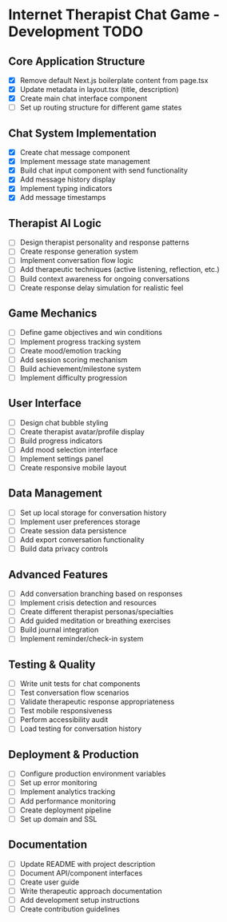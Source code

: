 # Internet Therapist Chat Game - Development TODO

## Core Application Structure
- [x] Remove default Next.js boilerplate content from page.tsx
- [x] Update metadata in layout.tsx (title, description)
- [x] Create main chat interface component
- [ ] Set up routing structure for different game states

## Chat System Implementation
- [x] Create chat message component
- [x] Implement message state management
- [x] Build chat input component with send functionality
- [x] Add message history display
- [x] Implement typing indicators
- [x] Add message timestamps

## Therapist AI Logic
- [ ] Design therapist personality and response patterns
- [ ] Create response generation system
- [ ] Implement conversation flow logic
- [ ] Add therapeutic techniques (active listening, reflection, etc.)
- [ ] Build context awareness for ongoing conversations
- [ ] Create response delay simulation for realistic feel

## Game Mechanics
- [ ] Define game objectives and win conditions
- [ ] Implement progress tracking system
- [ ] Create mood/emotion tracking
- [ ] Add session scoring mechanism
- [ ] Build achievement/milestone system
- [ ] Implement difficulty progression

## User Interface
- [ ] Design chat bubble styling
- [ ] Create therapist avatar/profile display
- [ ] Build progress indicators
- [ ] Add mood selection interface
- [ ] Implement settings panel
- [ ] Create responsive mobile layout

## Data Management
- [ ] Set up local storage for conversation history
- [ ] Implement user preferences storage
- [ ] Create session data persistence
- [ ] Add export conversation functionality
- [ ] Build data privacy controls

## Advanced Features
- [ ] Add conversation branching based on responses
- [ ] Implement crisis detection and resources
- [ ] Create different therapist personas/specialties
- [ ] Add guided meditation or breathing exercises
- [ ] Build journal integration
- [ ] Implement reminder/check-in system

## Testing & Quality
- [ ] Write unit tests for chat components
- [ ] Test conversation flow scenarios
- [ ] Validate therapeutic response appropriateness
- [ ] Test mobile responsiveness
- [ ] Perform accessibility audit
- [ ] Load testing for conversation history

## Deployment & Production
- [ ] Configure production environment variables
- [ ] Set up error monitoring
- [ ] Implement analytics tracking
- [ ] Add performance monitoring
- [ ] Create deployment pipeline
- [ ] Set up domain and SSL

## Documentation
- [ ] Update README with project description
- [ ] Document API/component interfaces
- [ ] Create user guide
- [ ] Write therapeutic approach documentation
- [ ] Add development setup instructions
- [ ] Create contribution guidelines